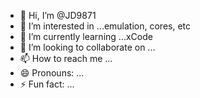 - 👋 Hi, I’m @JD9871
- 👀 I’m interested in ...emulation, cores, etc
- 🌱 I’m currently learning ...xCode
- 💞️ I’m looking to collaborate on ...
- 📫 How to reach me ...
- 😄 Pronouns: ...
- ⚡ Fun fact: ...

<!---
JD9871/JD9871 is a ✨ special ✨ repository because its `README.md` (this file) appears on your GitHub profile.
You can click the Preview link to take a look at your changes.
--->

